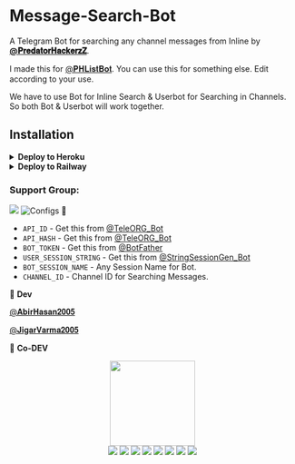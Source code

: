 # Message-Search-Bot
A Telegram Bot for searching any channel messages from Inline by **[@𝐏𝐫𝐞𝐝𝐚𝐭𝐨𝐫𝐇𝐚𝐜𝐤𝐞𝐫𝐳𝐙](https://github.com/PredatorHackerzZ)**.

I made this for [@𝐏𝐇𝐋𝐢𝐬𝐭𝐁𝐨𝐭](https://t.me/PHListBot). You can use this for something else. Edit according to your use.

We have to use Bot for Inline Search & Userbot for Searching in Channels. So both Bot & Userbot will work together.

## Installation

<details><summary><b>Deploy to Heroku</b></summary>
<p>
<br>
<a href="https://heroku.com/deploy?template=https://github.com/KGN-BOTS/MessageSearchBot">
  <img src="https://www.herokucdn.com/deploy/button.svg" alt="Deploy">
</a>
</p>
</details>

<details>
  <summary><b>Deploy to Railway</b></summary>
<br/>

<p align="left">
<a href="https://railway.app/deploy?template=https%3A%2F%2Fgithub.com%2FPredatorHackerzZ%2FMessageSearchBot"
">
     <img height="30px" src="https://railway.app/button.svg">
  </a>
</p>
</details>

### Support Group:
**<a href="https://t.me/TeleRoid14"><img src="https://img.shields.io/badge/Telegram-Join%20Telegram%20Group-blue.svg?logo=telegram"></a>**
![Configs](https://telegra.ph/file/033408792afc4d4f1f8f6.png) 🤖

- `API_ID` - Get this from [@TeleORG_Bot](https://t.me/TeleORG_Bot)
- `API_HASH` - Get this from [@TeleORG_Bot](https://t.me/TeleORG_Bot)
- `BOT_TOKEN` - Get this from [@BotFather](https://t.me/BotFather)
- `USER_SESSION_STRING` - Get this from [@StringSessionGen_Bot](https://t.me/StringSessionGen_Bot)
- `BOT_SESSION_NAME` - Any Session Name for Bot. 
- `CHANNEL_ID` - Channel ID for Searching Messages. 
        
👮 <b>Dev</b>

  [@𝐀𝐛𝐢𝐫𝐇𝐚𝐬𝐚𝐧𝟐𝟎𝟎𝟓](https://github.com/AbirHasan2005) 

  [@𝐉𝐢𝐠𝐚𝐫𝐕𝐚𝐫𝐦𝐚𝟐𝟎𝟎𝟓](https://github.com/JigarVarma2005) 

👲 <b>Co-DEV</b>

<p align="middle">
<img src="https://telegra.ph/file/024846dd18debc64c91e8.jpg" width="150" height="150"><br>
<img src="https://badgen.net/badge/Name/PredatorHackerzZ/FF33FF?icon=awesome&labelColor=0080FF"></a>
<img src="https://badgen.net/badge/Skills/python/Red?icon=terminal&labelColor=blue"></a>
<a href="https://telegram.dog/PredatorHackerzZ"><img src="https://img.shields.io/badge/Telegram-Bot-blue.svg?logo=telegram"></a>
<a href="https://github.com/PredatorHackerzZ"><img src="https://badgen.net/badge/Follow%20on%20/GitHub/80FF00?icon=github&labelColor=Green"></a>
<a href="https://youtu.be/scjlb-TACyQ"><img src="https://img.shields.io/badge/YouTube-Channel-FF3333.svg?logo=youtube&logoColor=FF3333"></a>
<a href="https://twitter.com/Cod3sofAbhi"><img src="https://img.shields.io/badge/Twitter-Follow%20on%20Twitter-informational.svg?logo=twitter"></a>
<a href="https://facebook.com/Abhishek.modi.58173000"><img src="https://img.shields.io/badge/Facebook-Follow%20on%20Facebook-blue.svg?logo=facebook"></a>
<a href="https://www.instagram.com/Cod3sofAbhi"><img src="https://img.shields.io/badge/Instagram-Follow%20on%20Instagram-important.svg?logo=instagram"></a>

